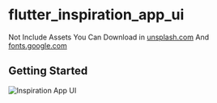 # flutter_inspiration_app_ui

Not Include Assets You Can Download in [unsplash.com](https://unsplash.com/) And [fonts.google.com](https://fonts.google.com/)

## Getting Started
![Inspiration App UI](screenshoot/d1.jpg)
